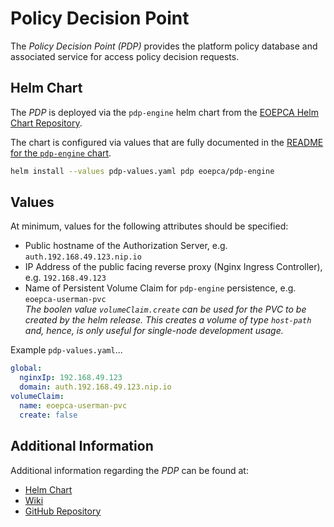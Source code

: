 # Policy Decision Point

The _Policy Decision Point (PDP)_ provides the platform policy database and associated service for access policy decision requests.

## Helm Chart

The _PDP_ is deployed via the `pdp-engine` helm chart from the [EOEPCA Helm Chart Repository](https://eoepca.github.io/helm-charts).

The chart is configured via values that are fully documented in the [README for the `pdp-engine` chart](https://github.com/EOEPCA/helm-charts/tree/main/charts/pdp-engine#readme).

```bash
helm install --values pdp-values.yaml pdp eoepca/pdp-engine
```

## Values

At minimum, values for the following attributes should be specified:

* Public hostname of the Authorization Server, e.g. `auth.192.168.49.123.nip.io`
* IP Address of the public facing reverse proxy (Nginx Ingress Controller), e.g. `192.168.49.123`
* Name of Persistent Volume Claim for `pdp-engine` persistence, e.g. `eoepca-userman-pvc`<br>
  _The boolen value `volumeClaim.create` can be used for the PVC to be created by the helm release. This creates a volume of type `host-path` and, hence, is only useful for single-node development usage._

Example `pdp-values.yaml`...
```yaml
global:
  nginxIp: 192.168.49.123
  domain: auth.192.168.49.123.nip.io
volumeClaim:
  name: eoepca-userman-pvc
  create: false
```

## Additional Information

Additional information regarding the _PDP_ can be found at:

* [Helm Chart](https://github.com/EOEPCA/helm-charts/tree/main/charts/pdp-engine)
* [Wiki](https://github.com/EOEPCA/um-pdp-engine/wiki)
* [GitHub Repository](https://github.com/EOEPCA/um-pdp-engine)

